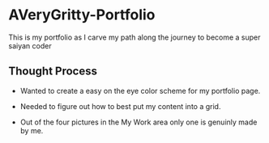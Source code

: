 # AVeryGritty-Portfolio
This is my portfolio as I carve my path along the journey to become a super saiyan coder

## Thought Process

* Wanted to create a easy on the eye color scheme for my portfolio page.

* Needed to figure out how to best put my content into a grid.

* Out of the four pictures in the My Work area only one is genuinly made by me.
